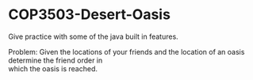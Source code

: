 # COP3503-Desert-Oasis
Give practice with some of the java built in features.

Problem: Given the locations of your friends and the location of an oasis determine the friend order in                                 
which the oasis is reached.
